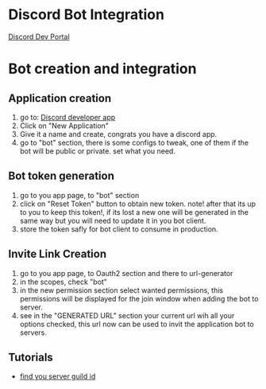 # Discord Bot Integration

[Discord Dev Portal](https://discord.com/developers/docs/intro)


# Bot creation and integration

## Application creation

1. go to: [Discord developer app](https://discord.com/developers/applications)
2. Click on "New Application"
3. Give it a name and create, congrats you have a discord app.
4. go to "bot" section, there is some configs to tweak, one of them if the bot will be public or private. set what you need.

## Bot token generation

1. go to you app page, to "bot" section
2. click on "Reset Token" button to obtain new token. note! after that its up to you to keep this token!, if its lost a new one will be generated in the same way but you will need to update it in you bot client.
3. store the token safly for bot client to consume in production.


## Invite Link Creation

1. go to you app page, to Oauth2 section and there to url-generator
2. in the scopes, check "bot"
3. in the new permission section select wanted permissions, this permissions will be displayed for the join window when adding the bot to server.
4. see in the "GENERATED URL" section your current url wih all your options checked, this url now can be used to invit the application bot to servers.

## Tutorials

- [find you server guild id](https://support.discord.com/hc/en-us/articles/206346498-Where-can-I-find-my-User-Server-Message-ID-)